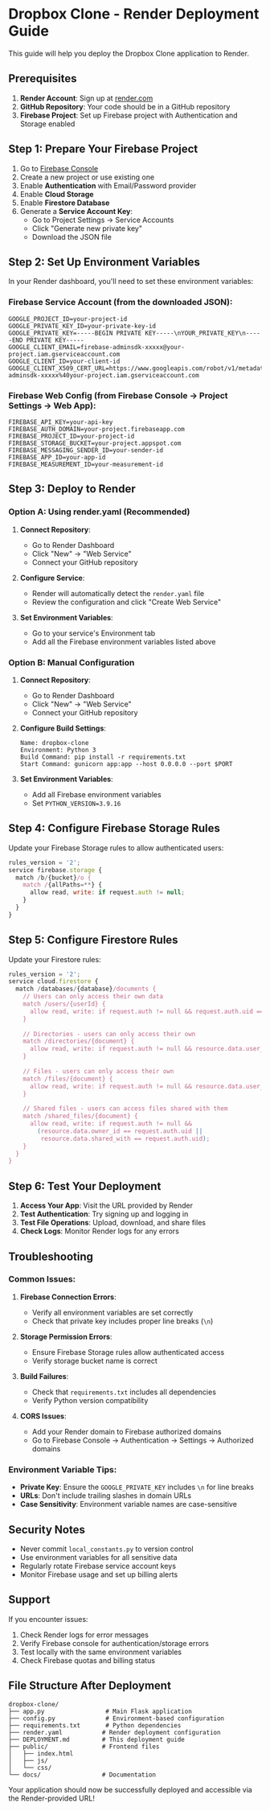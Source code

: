 # Dropbox Clone - Render Deployment Guide

This guide will help you deploy the Dropbox Clone application to Render.

## Prerequisites

1. **Render Account**: Sign up at [render.com](https://render.com)
2. **GitHub Repository**: Your code should be in a GitHub repository
3. **Firebase Project**: Set up Firebase project with Authentication and Storage enabled

## Step 1: Prepare Your Firebase Project

1. Go to [Firebase Console](https://console.firebase.google.com/)
2. Create a new project or use existing one
3. Enable **Authentication** with Email/Password provider
4. Enable **Cloud Storage** 
5. Enable **Firestore Database**
6. Generate a **Service Account Key**:
   - Go to Project Settings → Service Accounts
   - Click "Generate new private key"
   - Download the JSON file

## Step 2: Set Up Environment Variables

In your Render dashboard, you'll need to set these environment variables:

### Firebase Service Account (from the downloaded JSON):
```
GOOGLE_PROJECT_ID=your-project-id
GOOGLE_PRIVATE_KEY_ID=your-private-key-id
GOOGLE_PRIVATE_KEY=-----BEGIN PRIVATE KEY-----\nYOUR_PRIVATE_KEY\n-----END PRIVATE KEY-----
GOOGLE_CLIENT_EMAIL=firebase-adminsdk-xxxxx@your-project.iam.gserviceaccount.com
GOOGLE_CLIENT_ID=your-client-id
GOOGLE_CLIENT_X509_CERT_URL=https://www.googleapis.com/robot/v1/metadata/x509/firebase-adminsdk-xxxxx%40your-project.iam.gserviceaccount.com
```

### Firebase Web Config (from Firebase Console → Project Settings → Web App):
```
FIREBASE_API_KEY=your-api-key
FIREBASE_AUTH_DOMAIN=your-project.firebaseapp.com
FIREBASE_PROJECT_ID=your-project-id
FIREBASE_STORAGE_BUCKET=your-project.appspot.com
FIREBASE_MESSAGING_SENDER_ID=your-sender-id
FIREBASE_APP_ID=your-app-id
FIREBASE_MEASUREMENT_ID=your-measurement-id
```

## Step 3: Deploy to Render

### Option A: Using render.yaml (Recommended)

1. **Connect Repository**:
   - Go to Render Dashboard
   - Click "New" → "Web Service"
   - Connect your GitHub repository

2. **Configure Service**:
   - Render will automatically detect the `render.yaml` file
   - Review the configuration and click "Create Web Service"

3. **Set Environment Variables**:
   - Go to your service's Environment tab
   - Add all the Firebase environment variables listed above

### Option B: Manual Configuration

1. **Connect Repository**:
   - Go to Render Dashboard
   - Click "New" → "Web Service"
   - Connect your GitHub repository

2. **Configure Build Settings**:
   ```
   Name: dropbox-clone
   Environment: Python 3
   Build Command: pip install -r requirements.txt
   Start Command: gunicorn app:app --host 0.0.0.0 --port $PORT
   ```

3. **Set Environment Variables**:
   - Add all Firebase environment variables
   - Set `PYTHON_VERSION=3.9.16`

## Step 4: Configure Firebase Storage Rules

Update your Firebase Storage rules to allow authenticated users:

```javascript
rules_version = '2';
service firebase.storage {
  match /b/{bucket}/o {
    match /{allPaths=**} {
      allow read, write: if request.auth != null;
    }
  }
}
```

## Step 5: Configure Firestore Rules

Update your Firestore rules:

```javascript
rules_version = '2';
service cloud.firestore {
  match /databases/{database}/documents {
    // Users can only access their own data
    match /users/{userId} {
      allow read, write: if request.auth != null && request.auth.uid == userId;
    }
    
    // Directories - users can only access their own
    match /directories/{document} {
      allow read, write: if request.auth != null && resource.data.user_id == request.auth.uid;
    }
    
    // Files - users can only access their own
    match /files/{document} {
      allow read, write: if request.auth != null && resource.data.user_id == request.auth.uid;
    }
    
    // Shared files - users can access files shared with them
    match /shared_files/{document} {
      allow read, write: if request.auth != null && 
        (resource.data.owner_id == request.auth.uid || 
         resource.data.shared_with == request.auth.uid);
    }
  }
}
```

## Step 6: Test Your Deployment

1. **Access Your App**: Visit the URL provided by Render
2. **Test Authentication**: Try signing up and logging in
3. **Test File Operations**: Upload, download, and share files
4. **Check Logs**: Monitor Render logs for any errors

## Troubleshooting

### Common Issues:

1. **Firebase Connection Errors**:
   - Verify all environment variables are set correctly
   - Check that private key includes proper line breaks (`\n`)

2. **Storage Permission Errors**:
   - Ensure Firebase Storage rules allow authenticated access
   - Verify storage bucket name is correct

3. **Build Failures**:
   - Check that `requirements.txt` includes all dependencies
   - Verify Python version compatibility

4. **CORS Issues**:
   - Add your Render domain to Firebase authorized domains
   - Go to Firebase Console → Authentication → Settings → Authorized domains

### Environment Variable Tips:

- **Private Key**: Ensure the `GOOGLE_PRIVATE_KEY` includes `\n` for line breaks
- **URLs**: Don't include trailing slashes in domain URLs
- **Case Sensitivity**: Environment variable names are case-sensitive

## Security Notes

- Never commit `local_constants.py` to version control
- Use environment variables for all sensitive data
- Regularly rotate Firebase service account keys
- Monitor Firebase usage and set up billing alerts

## Support

If you encounter issues:
1. Check Render logs for error messages
2. Verify Firebase console for authentication/storage errors
3. Test locally with the same environment variables
4. Check Firebase quotas and billing status

## File Structure After Deployment

```
dropbox-clone/
├── app.py                 # Main Flask application
├── config.py              # Environment-based configuration
├── requirements.txt       # Python dependencies
├── render.yaml           # Render deployment configuration
├── DEPLOYMENT.md         # This deployment guide
├── public/               # Frontend files
│   ├── index.html
│   ├── js/
│   └── css/
└── docs/                 # Documentation
```

Your application should now be successfully deployed and accessible via the Render-provided URL! 